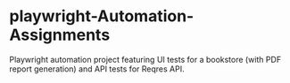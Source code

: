 # playwright-Automation-Assignments
Playwright automation project featuring UI tests for a bookstore (with PDF report generation) and API tests for Reqres API.

